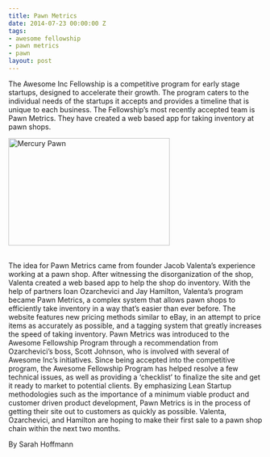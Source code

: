 ```yaml
---
title: Pawn Metrics
date: 2014-07-23 00:00:00 Z
tags:
- awesome fellowship
- pawn metrics
- pawn
layout: post
---
```

 
<p>The Awesome Inc Fellowship is a competitive program for early stage startups, designed to accelerate their growth. The program caters to the individual needs of the startups it accepts and provides a timeline that is unique to each business. The Fellowship’s most recently accepted team is Pawn Metrics. They have created a web based app for taking inventory at pawn shops.</p>
<p><a href="https://www.flickr.com/photos/awesomeinc/14328595817" title="Mercury Pawn by Awesome Inc, on Flickr" target="_blank"><img alt="Mercury Pawn" height="213" src="https://farm4.staticflickr.com/3846/14328595817_83542a5af7_n.jpg" width="320"/></a></p>
<p><br/><span>The idea for Pawn Metrics came from founder Jacob Valenta’s experience working at a pawn shop. After witnessing the disorganization of the shop, Valenta created a web based app to help the shop do inventory. With the help of partners Ioan Ozarchevici and Jay Hamilton, Valenta’s program became Pawn Metrics, a complex system that allows pawn shops to efficiently take inventory in a way that’s easier than ever before. The website features new pricing methods similar to eBay, in an attempt to price items as accurately as possible, and a tagging system that greatly increases the speed of taking inventory. Pawn Metrics was introduced to the Awesome Fellowship Program through a recommendation from Ozarchevici’s boss, Scott Johnson, who is involved with several of Awesome Inc’s initiatives. Since being accepted into the competitive program, the Awesome Fellowship Program has helped resolve a few technical issues, as well as providing a ‘checklist’ to finalize the site and get it ready to market to potential clients. By emphasizing Lean Startup methodologies such as the importance of a minimum viable product and customer driven product development, Pawn Metrics is in the process of getting their site out to customers as quickly as possible. Valenta, Ozarchevici, and Hamilton are hoping to make their first sale to a pawn shop chain within the next two months.</span></p>
<p>By Sarah Hoffmann </p>
